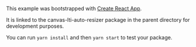 This example was bootstrapped with [Create React App](https://github.com/facebook/create-react-app).

It is linked to the canvas-lti-auto-resizer package in the parent directory for development purposes.

You can run `yarn install` and then `yarn start` to test your package.
